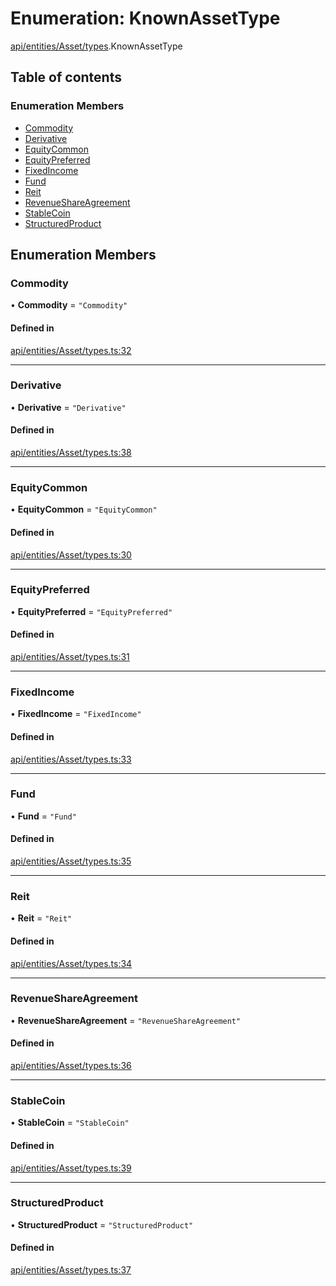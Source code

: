 # Enumeration: KnownAssetType

[api/entities/Asset/types](../wiki/api.entities.Asset.types).KnownAssetType

## Table of contents

### Enumeration Members

- [Commodity](../wiki/api.entities.Asset.types.KnownAssetType#commodity)
- [Derivative](../wiki/api.entities.Asset.types.KnownAssetType#derivative)
- [EquityCommon](../wiki/api.entities.Asset.types.KnownAssetType#equitycommon)
- [EquityPreferred](../wiki/api.entities.Asset.types.KnownAssetType#equitypreferred)
- [FixedIncome](../wiki/api.entities.Asset.types.KnownAssetType#fixedincome)
- [Fund](../wiki/api.entities.Asset.types.KnownAssetType#fund)
- [Reit](../wiki/api.entities.Asset.types.KnownAssetType#reit)
- [RevenueShareAgreement](../wiki/api.entities.Asset.types.KnownAssetType#revenueshareagreement)
- [StableCoin](../wiki/api.entities.Asset.types.KnownAssetType#stablecoin)
- [StructuredProduct](../wiki/api.entities.Asset.types.KnownAssetType#structuredproduct)

## Enumeration Members

### Commodity

• **Commodity** = ``"Commodity"``

#### Defined in

[api/entities/Asset/types.ts:32](https://github.com/PolymeshAssociation/polymesh-sdk/blob/9a8715021/src/api/entities/Asset/types.ts#L32)

___

### Derivative

• **Derivative** = ``"Derivative"``

#### Defined in

[api/entities/Asset/types.ts:38](https://github.com/PolymeshAssociation/polymesh-sdk/blob/9a8715021/src/api/entities/Asset/types.ts#L38)

___

### EquityCommon

• **EquityCommon** = ``"EquityCommon"``

#### Defined in

[api/entities/Asset/types.ts:30](https://github.com/PolymeshAssociation/polymesh-sdk/blob/9a8715021/src/api/entities/Asset/types.ts#L30)

___

### EquityPreferred

• **EquityPreferred** = ``"EquityPreferred"``

#### Defined in

[api/entities/Asset/types.ts:31](https://github.com/PolymeshAssociation/polymesh-sdk/blob/9a8715021/src/api/entities/Asset/types.ts#L31)

___

### FixedIncome

• **FixedIncome** = ``"FixedIncome"``

#### Defined in

[api/entities/Asset/types.ts:33](https://github.com/PolymeshAssociation/polymesh-sdk/blob/9a8715021/src/api/entities/Asset/types.ts#L33)

___

### Fund

• **Fund** = ``"Fund"``

#### Defined in

[api/entities/Asset/types.ts:35](https://github.com/PolymeshAssociation/polymesh-sdk/blob/9a8715021/src/api/entities/Asset/types.ts#L35)

___

### Reit

• **Reit** = ``"Reit"``

#### Defined in

[api/entities/Asset/types.ts:34](https://github.com/PolymeshAssociation/polymesh-sdk/blob/9a8715021/src/api/entities/Asset/types.ts#L34)

___

### RevenueShareAgreement

• **RevenueShareAgreement** = ``"RevenueShareAgreement"``

#### Defined in

[api/entities/Asset/types.ts:36](https://github.com/PolymeshAssociation/polymesh-sdk/blob/9a8715021/src/api/entities/Asset/types.ts#L36)

___

### StableCoin

• **StableCoin** = ``"StableCoin"``

#### Defined in

[api/entities/Asset/types.ts:39](https://github.com/PolymeshAssociation/polymesh-sdk/blob/9a8715021/src/api/entities/Asset/types.ts#L39)

___

### StructuredProduct

• **StructuredProduct** = ``"StructuredProduct"``

#### Defined in

[api/entities/Asset/types.ts:37](https://github.com/PolymeshAssociation/polymesh-sdk/blob/9a8715021/src/api/entities/Asset/types.ts#L37)
